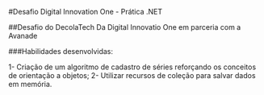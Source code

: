 #Desafio Digital Innovation One - Prática .NET

##Desafio do DecolaTech Da Digital Innovatio One em parceria com a Avanade

###Habilidades desenvolvidas:

1- Criação de um algoritmo de cadastro de séries reforçando os conceitos de orientação a objetos;
2- Utilizar recursos de coleção para salvar dados em memória.

